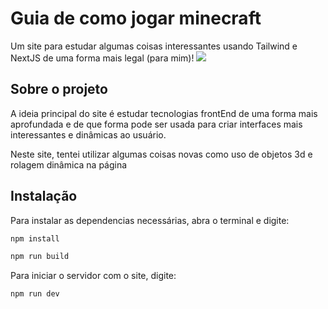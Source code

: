 # Guia de como jogar minecraft
Um site para estudar algumas coisas interessantes usando Tailwind e NextJS de uma forma mais legal (para mim)!
![](https://media.discordapp.net/attachments/774432392818589746/1177795352070471790/localhost_3000__1.png?ex=6573ce66&is=65615966&hm=d982d2700073803a05e02edf594f65f09c93c0f12956b14154466a9ba54b8c3d&=&format=webp&width=1040&height=585)

## Sobre o projeto
A ideia principal do site é estudar tecnologias frontEnd de uma forma mais aprofundada e de que forma pode ser usada para criar interfaces mais interessantes e dinâmicas ao usuário.

Neste site, tentei utilizar algumas coisas novas como uso de objetos 3d e rolagem dinâmica na página

## Instalação

Para instalar as dependencias necessárias, abra o terminal e digite:

```sh
npm install
```

```sh
npm run build
```

Para iniciar o servidor com o site, digite:

```sh
npm run dev
```
